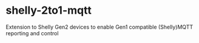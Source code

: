# shelly-2to1-mqtt
Extension to Shelly Gen2 devices to enable Gen1 compatible (Shelly)MQTT reporting and control
